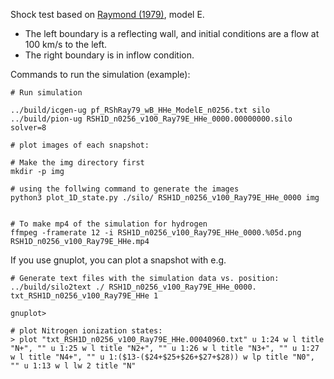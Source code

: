 Shock test based on [Raymond (1979)](https://ui.adsabs.harvard.edu/abs/1979ApJS...39....1R/abstract), model E.

* The left boundary is a reflecting wall, and initial conditions are a flow at 100 km/s to the left.
* The right boundary is in inflow condition.


Commands to run the simulation (example):

```
# Run simulation

../build/icgen-ug pf_RShRay79_wB_HHe_ModelE_n0256.txt silo
../build/pion-ug RSH1D_n0256_v100_Ray79E_HHe_0000.00000000.silo solver=8

# plot images of each snapshot:

# Make the img directory first
mkdir -p img

# using the follwing command to generate the images
python3 plot_1D_state.py ./silo/ RSH1D_n0256_v100_Ray79E_HHe_0000 img


# To make mp4 of the simulation for hydrogen
ffmpeg -framerate 12 -i RSH1D_n0256_v100_Ray79E_HHe_0000.%05d.png RSH1D_n0256_v100_Ray79E_HHe.mp4

```


If you use gnuplot, you can plot a snapshot with e.g.

```
# Generate text files with the simulation data vs. position:
../build/silo2text ./ RSH1D_n0256_v100_Ray79E_HHe_0000. txt_RSH1D_n0256_v100_Ray79E_HHe 1

gnuplot> 

# plot Nitrogen ionization states:
> plot "txt_RSH1D_n0256_v100_Ray79E_HHe.00040960.txt" u 1:24 w l title "N+", "" u 1:25 w l title "N2+", "" u 1:26 w l title "N3+", "" u 1:27 w l title "N4+", "" u 1:($13-($24+$25+$26+$27+$28)) w lp title "N0", "" u 1:13 w l lw 2 title "N"
```

